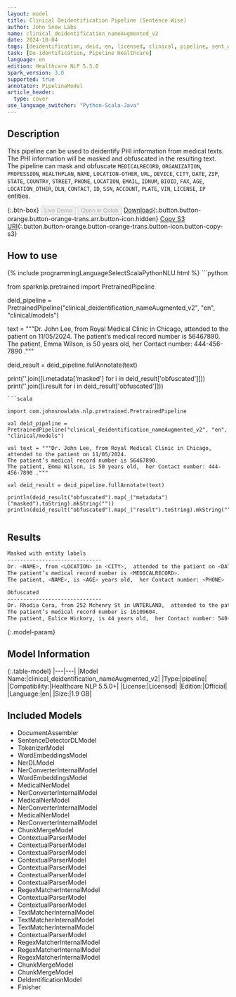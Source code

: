 ```yaml
---
layout: model
title: Clinical Deidentification Pipeline (Sentence Wise)
author: John Snow Labs
name: clinical_deidentification_nameAugmented_v2
date: 2024-10-04
tags: [deidentification, deid, en, licensed, clinical, pipeline, sent_wise]
task: [De-identification, Pipeline Healthcare]
language: en
edition: Healthcare NLP 5.5.0
spark_version: 3.0
supported: true
annotator: PipelineModel
article_header:
  type: cover
use_language_switcher: "Python-Scala-Java"
---
```


## Description

This pipeline can be used to deidentify PHI information from medical texts. The PHI information will be masked and obfuscated in the resulting text.
The pipeline can mask and obfuscate `MEDICALRECORD`, `ORGANIZATION`, `PROFESSION`, `HEALTHPLAN`, `NAME`, `LOCATION-OTHER`, `URL`, `DEVICE`, `CITY`, `DATE`, `ZIP`, `STATE`,
`COUNTRY`, `STREET`, `PHONE`, `LOCATION`, `EMAIL`, `IDNUM`, `BIOID`, `FAX`, `AGE`, `LOCATION_OTHER`, `DLN`, `CONTACT`, `ID`, `SSN`, `ACCOUNT`, `PLATE`, `VIN`, `LICENSE`,
`IP` entities.

{:.btn-box}
<button class="button button-orange" disabled>Live Demo</button>
<button class="button button-orange" disabled>Open in Colab</button>
[Download](https://s3.amazonaws.com/auxdata.johnsnowlabs.com/clinical/models/clinical_deidentification_nameAugmented_v2_en_5.5.0_3.0_1728048118878.zip){:.button.button-orange.button-orange-trans.arr.button-icon.hidden}
[Copy S3 URI](s3://auxdata.johnsnowlabs.com/clinical/models/clinical_deidentification_nameAugmented_v2_en_5.5.0_3.0_1728048118878.zip){:.button.button-orange.button-orange-trans.button-icon.button-copy-s3}

## How to use



<div class="tabs-box" markdown="1">
{% include programmingLanguageSelectScalaPythonNLU.html %}
```python

from sparknlp.pretrained import PretrainedPipeline

deid_pipeline = PretrainedPipeline("clinical_deidentification_nameAugmented_v2", "en", "clinical/models")

text = """Dr. John Lee, from Royal Medical Clinic in Chicago,  attended to the patient on 11/05/2024.
The patient’s medical record number is 56467890.
The patient, Emma Wilson, is 50 years old,  her Contact number: 444-456-7890 ."""

deid_result = deid_pipeline.fullAnnotate(text)

print(''.join([i.metadata['masked'] for i in deid_result['obfuscated']]))
print(''.join([i.result for i in deid_result['obfuscated']]))


```
```scala

import com.johnsnowlabs.nlp.pretrained.PretrainedPipeline

val deid_pipeline = PretrainedPipeline("clinical_deidentification_nameAugmented_v2", "en", "clinical/models")

val text = """Dr. John Lee, from Royal Medical Clinic in Chicago,  attended to the patient on 11/05/2024.
The patient’s medical record number is 56467890.
The patient, Emma Wilson, is 50 years old,  her Contact number: 444-456-7890 ."""

val deid_result = deid_pipeline.fullAnnotate(text)

println(deid_result("obfuscated").map(_("metadata")("masked").toString).mkString(""))
println(deid_result("obfuscated").map(_("result").toString).mkString(""))


```
</div>

## Results

```bash
Masked with entity labels
------------------------------
Dr. <NAME>, from <LOCATION> in <CITY>,  attended to the patient on <DATE>.
The patient’s medical record number is <MEDICALRECORD>.
The patient, <NAME>, is <AGE> years old,  her Contact number: <PHONE> .

Obfuscated
------------------------------
Dr. Rhodia Cera, from 252 Mchenry St in UNTERLAND,  attended to the patient on 18/06/2024.
The patient’s medical record number is 16109604.
The patient, Eulice Hickory, is 44 years old,  her Contact number: 540-981-1914 .

```

{:.model-param}
## Model Information

{:.table-model}
|---|---|
|Model Name:|clinical_deidentification_nameAugmented_v2|
|Type:|pipeline|
|Compatibility:|Healthcare NLP 5.5.0+|
|License:|Licensed|
|Edition:|Official|
|Language:|en|
|Size:|1.9 GB|

## Included Models

- DocumentAssembler
- SentenceDetectorDLModel
- TokenizerModel
- WordEmbeddingsModel
- NerDLModel
- NerConverterInternalModel
- WordEmbeddingsModel
- MedicalNerModel
- NerConverterInternalModel
- MedicalNerModel
- NerConverterInternalModel
- MedicalNerModel
- NerConverterInternalModel
- ChunkMergeModel
- ContextualParserModel
- ContextualParserModel
- ContextualParserModel
- ContextualParserModel
- ContextualParserModel
- ContextualParserModel
- ContextualParserModel
- RegexMatcherInternalModel
- ContextualParserModel
- ContextualParserModel
- TextMatcherInternalModel
- TextMatcherInternalModel
- TextMatcherInternalModel
- ContextualParserModel
- RegexMatcherInternalModel
- RegexMatcherInternalModel
- RegexMatcherInternalModel
- ChunkMergeModel
- ChunkMergeModel
- DeIdentificationModel
- Finisher